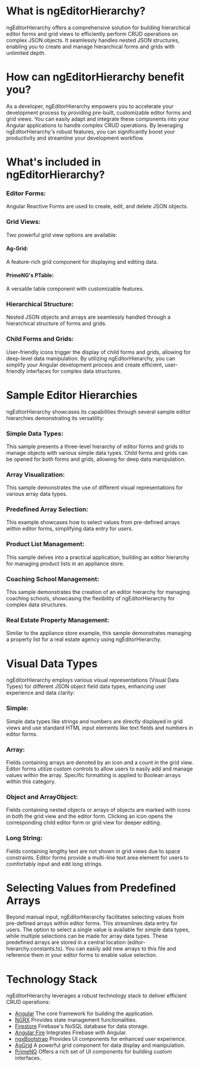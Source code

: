 
# What is ngEditorHierarchy?

ngEditorHierarchy offers a comprehensive solution for building hierarchical editor forms and grid views to efficiently perform CRUD operations on complex JSON objects. It seamlessly handles nested JSON structures, enabling you to create and manage hierarchical forms and grids with unlimited depth.

# How can ngEditorHierarchy benefit you?

As a developer, ngEditorHierarchy empowers you to accelerate your development process by providing pre-built, customizable editor forms and grid views. You can easily adapt and integrate these components into your Angular applications to handle complex CRUD operations. By leveraging ngEditorHierarchy's robust features, you can significantly boost your productivity and streamline your development workflow.

# What's included in ngEditorHierarchy?

### Editor Forms: 
Angular Reactive Forms are used to create, edit, and delete JSON objects.
### Grid Views: 
Two powerful grid view options are available:
#### Ag-Grid: 
A feature-rich grid component for displaying and editing data.
#### PrimeNG's PTable: 
A versatile table component with customizable features.
### Hierarchical Structure: 
Nested JSON objects and arrays are seamlessly handled through a hierarchical structure of forms and grids.
### Child Forms and Grids: 
User-friendly icons trigger the display of child forms and grids, allowing for deep-level data manipulation.
By utilizing ngEditorHierarchy, you can simplify your Angular development process and create efficient, user-friendly interfaces for complex data structures.

# Sample Editor Hierarchies

ngEditorHierarchy showcases its capabilities through several sample editor hierarchies demonstrating its versatility:

### Simple Data Types: 
This sample presents a three-level hierarchy of editor forms and grids to manage objects with various simple data types. Child forms and grids can be opened for both forms and grids, allowing for deep data manipulation.

### Array Visualization: 
This sample demonstrates the use of different visual representations for various array data types.

### Predefined Array Selection: 
This example showcases how to select values from pre-defined arrays within editor forms, simplifying data entry for users.

### Product List Management: 
This sample delves into a practical application, building an editor hierarchy for managing product lists in an appliance store.

### Coaching School Management:  
This sample demonstrates the creation of an editor hierarchy for managing coaching schools, showcasing the flexibility of ngEditorHierarchy for complex data structures.

### Real Estate Property Management: 
Similar to the appliance store example, this sample demonstrates managing a property list for a real estate agency using ngEditorHierarchy.

# Visual Data Types

ngEditorHierarchy employs various visual representations (Visual Data Types) for different JSON object field data types, enhancing user experience and data clarity:

### Simple: 
Simple data types like strings and numbers are directly displayed in grid views and use standard HTML input elements like text fields and numbers in editor forms.

### Array: 
Fields containing arrays are denoted by an icon and a count in the grid view. Editor forms utilize custom controls to allow users to easily add and manage values within the array. Specific formatting is applied to Boolean arrays within this category.

### Object and ArrayObject: 
Fields containing nested objects or arrays of objects are marked with icons in both the grid view and the editor form. Clicking an icon opens the corresponding child editor form or grid view for deeper editing.

### Long String: 
Fields containing lengthy text are not shown in grid views due to space constraints. Editor forms provide a multi-line text area element for users to comfortably input and edit long strings.

# Selecting Values from Predefined Arrays

Beyond manual input, ngEditorHierarchy facilitates selecting values from pre-defined arrays within editor forms. This streamlines data entry for users. The option to select a single value is available for simple data types, while multiple selections can be made for array data types. These predefined arrays are stored in a central location (editor-hierarchy.constants.ts). You can easily add new arrays to this file and reference them in your editor forms to enable value selection.

# Technology Stack

ngEditorHierarchy leverages a robust technology stack to deliver efficient CRUD operations:

* [Angular](https://angular.dev) 
The core framework for building the application.
* [NGRX](https://ngrx.io/)
Provides state management functionalities.
* [Firestore](https://firebase.google.com/docs/firestore)
Firebase's NoSQL database for data storage.
* [Angular Fire](https://github.com/angular/angularfire)
Integrates Firebase with Angular.
* [ngxBootstrap](https://valor-software.com/ngx-bootstrap/#/documentation)
Provides UI components for enhanced user experience.
* [AgGrid](https://www.ag-grid.com)
A powerful grid component for data display and manipulation.
* [PrimeNG](https://primeng.org/)
Offers a rich set of UI components for building custom interfaces.
